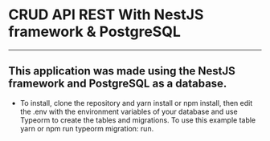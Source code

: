 # CRUD API REST With NestJS framework & PostgreSQL

----------------------------------------
## This application was made using the NestJS framework and PostgreSQL as a database.


* To install, clone the repository and  yarn install or npm install, then edit the .env with the environment variables of your database and use Typeorm to create the tables and migrations. To use this example table  yarn or npm run typeorm migration: run.

